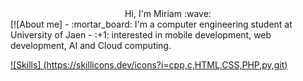 <div align="center">
  Hi, I'm Miriam :wave:
</div>
[![About me]
- :mortar_board: I'm a computer engineering student at University of Jaen 
- :+1: interested in mobile development, web development, AI and Cloud computing.

[![Skills]
(https://skillicons.dev/icons?i=cpp,c,HTML,CSS,PHP,py,git)](https://skillicons.dev)
